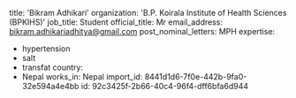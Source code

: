 title: 'Bikram Adhikari'
organization: 'B.P. Koirala Institute of Health Sciences (BPKIHS)'
job_title: Student
official_title: Mr
email_address: bikram.adhikariadhitya@gmail.com
post_nominal_letters: MPH
expertise:
  - hypertension
  - salt
  - transfat
country:
  - Nepal
works_in: Nepal
import_id: 8441d1d6-7f0e-442b-9fa0-32e594a4e4bb
id: 92c3425f-2b66-40c4-96f4-dff6bfa6d944
